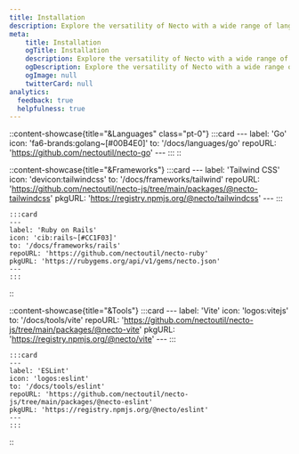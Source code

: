 ```yaml
---
title: Installation
description: Explore the versatility of Necto with a wide range of languages, frameworks, and tools and discover how to get started with our easy-to-follow guides.
meta: 
    title: Installation
    ogTitle: Installation
    description: Explore the versatility of Necto with a wide range of languages, frameworks, and tools and discover how to get started with our easy-to-follow guides.
    ogDescription: Explore the versatility of Necto with a wide range of languages, frameworks, and tools and discover how to get started with our easy-to-follow guides.
    ogImage: null
    twitterCard: null
analytics:
  feedback: true
  helpfulness: true
---
```


::content-showcase{title="&Languages" class="pt-0"}
    :::card
    ---
    label: 'Go'
    icon: 'fa6-brands:golang~[#00B4E0]'
    to: '/docs/languages/go'
    repoURL: 'https://github.com/nectoutil/necto-go'
    ---
    :::
::

::content-showcase{title="&Frameworks"}
    :::card
    ---
    label: 'Tailwind CSS'
    icon: 'devicon:tailwindcss'
    to: '/docs/frameworks/tailwind'
    repoURL: 'https://github.com/nectoutil/necto-js/tree/main/packages/@necto-tailwindcss'
    pkgURL: 'https://registry.npmjs.org/@necto/tailwindcss'
    ---
    :::

    :::card
    ---
    label: 'Ruby on Rails'
    icon: 'cib:rails~[#CC1F03]'
    to: '/docs/frameworks/rails'
    repoURL: 'https://github.com/nectoutil/necto-ruby'
    pkgURL: 'https://rubygems.org/api/v1/gems/necto.json'
    ---
    :::
::

::content-showcase{title="&Tools"}
    :::card
    ---
    label: 'Vite'
    icon: 'logos:vitejs'
    to: '/docs/tools/vite'
    repoURL: 'https://github.com/nectoutil/necto-js/tree/main/packages/@necto-vite'
    pkgURL: 'https://registry.npmjs.org/@necto/vite'
    ---
    :::

    :::card
    ---
    label: 'ESLint'
    icon: 'logos:eslint'
    to: '/docs/tools/eslint'
    repoURL: 'https://github.com/nectoutil/necto-js/tree/main/packages/@necto-eslint'
    pkgURL: 'https://registry.npmjs.org/@necto/eslint'
    ---
    :::
::
